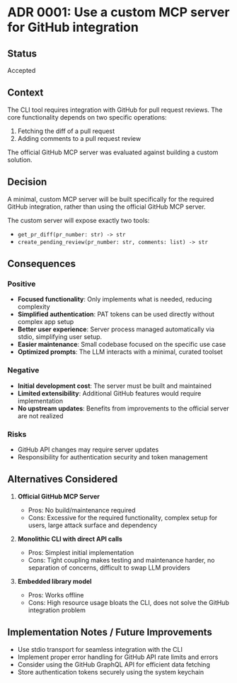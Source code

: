 # ADR 0001: Use a custom MCP server for GitHub integration

## Status
Accepted

## Context
The CLI tool requires integration with GitHub for pull request reviews. The core functionality depends on two specific operations:
1. Fetching the diff of a pull request
2. Adding comments to a pull request review

The official GitHub MCP server was evaluated against building a custom solution.

## Decision
A minimal, custom MCP server will be built specifically for the required GitHub integration, rather than using the official GitHub MCP server.

The custom server will expose exactly two tools:
- `get_pr_diff(pr_number: str) -> str`
- `create_pending_review(pr_number: str, comments: list) -> str`

## Consequences

### Positive
- **Focused functionality**: Only implements what is needed, reducing complexity
- **Simplified authentication**: PAT tokens can be used directly without complex app setup
- **Better user experience**: Server process managed automatically via stdio, simplifying user setup.
- **Easier maintenance**: Small codebase focused on the specific use case
- **Optimized prompts**: The LLM interacts with a minimal, curated toolset

### Negative
- **Initial development cost**: The server must be built and maintained
- **Limited extensibility**: Additional GitHub features would require implementation
- **No upstream updates**: Benefits from improvements to the official server are not realized

### Risks
- GitHub API changes may require server updates
- Responsibility for authentication security and token management

## Alternatives Considered

1. **Official GitHub MCP Server**
   - Pros: No build/maintenance required
   - Cons: Excessive for the required functionality, complex setup for users, large attack surface and dependency

2. **Monolithic CLI with direct API calls**
   - Pros: Simplest initial implementation
   - Cons: Tight coupling makes testing and maintenance harder, no separation of concerns, difficult to swap LLM providers

3. **Embedded library model**
   - Pros: Works offline
   - Cons: High resource usage bloats the CLI, does not solve the GitHub integration problem

## Implementation Notes / Future Improvements
- Use stdio transport for seamless integration with the CLI
- Implement proper error handling for GitHub API rate limits and errors
- Consider using the GitHub GraphQL API for efficient data fetching
- Store authentication tokens securely using the system keychain